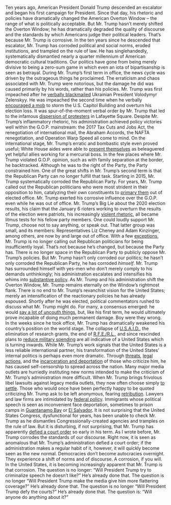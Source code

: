 Ten years ago, American President Donald Trump descended an escalator and began his first campaign for President. Since that day, his rhetoric and policies have dramatically changed the American Overton Window – the range of what is politically acceptable. But Mr. Trump hasn’t merely shifted the Overton Window; he has dramatically degraded the quality of discourse and the standards by which Americans judge their political leaders.
That’s because Mr. Trump is corrosive.
In the ten years since he descended that escalator, Mr. Trump has corroded political and social norms, eroded institutions, and trampled on the rule of law. He has singlehandedly, systematically dismantled nearly a quarter millennium of American democratic cultural traditions. Our politics have gone from being merely divisive to being a zero-sum game in which even an iota of bipartisanship is seen as betrayal.
During Mr. Trump’s first term in office, the news cycle was driven by the outrageous things he proclaimed. The erraticism and chaos associated with Mr. Trump were notorious, but the damage he did was caused primarily by his words, rather than his policies. Mr. Trump was first impeached after he [verbally blackmailed](https://www.bbc.com/news/world-us-canada-50886437) Ukrainian President Volodymyr Zelenskyy. He was impeached the second time when he verbally [encouraged a mob](https://en.wikipedia.org/wiki/January_6_United_States_Capitol_attack) to storm the U.S. Capitol Building and overturn his election loss. It was spur-of-the-moment verbal order by Mr. Trump that led to the infamous [dispersion of protesters](https://www.vox.com/2021/6/11/22527796/ig-report-trump-bible-lafayette-square-protest) in Lafayette Square.
Despite Mr. Trump’s inflammatory rhetoric, his administration achieved policy victories well within the G.O.P. mainstream: the 2017 Tax Cuts and Jobs Act, the renegotiation of international mail, the Abraham Accords, the NAFTA renegotiation, and Operation Warp Speed all come to mind. On the international stage, Mr. Trump’s erratic and bombastic style even proved useful; White House aides were able to [present themselves](https://www.nytimes.com/2019/10/15/opinion/trump-universal-postal-union.html) as beleaguered yet helpful allies working for a mercurial boss.
In the few places where Mr. Trump violated G.O.P. opinion, such as with family separation at the border, he backtracked. Although he was to the right of the Party, the Party constrained him. One of the great shifts in Mr. Trump’s second term is that the Republican Party can no longer fulfill that task.
Starting in 2015, Mr. Trump systematically corroded the Republican Party. For years, Mr. Trump called out the Republican politicians who were most strident in their opposition to him, catalyzing their own constituents to [primary them](https://www.nbcnews.com/politics/2022-election/rep-liz-cheney-loses-primary-wyoming-trump-backed-challenger-rcna43379) out of elected office.
Mr. Trump exerted his corrosive influence over the G.O.P. even while he was out of office. Mr. Trump’s Big Lie about the 2020 election results, his claim that the January 6 rioters working to overturn the results of the election were patriots, his increasingly [violent rhetoric](https://www.independent.co.uk/news/world/americas/us-politics/trump-liz-cheney-rifle-guns-tucker-carlson-b2639521.html), all became litmus tests for his fellow party members. One could loudly support Mr. Trump, choose not to say anything, or speak out. That latter group was small, and its members: Representatives Liz Cheney and Adam Kinzinger, among others, are now by and large out of office.
With a few [exceptions](https://thehill.com/homenews/administration/5187685-trump-threatens-massie-re-election/), Mr. Trump is no longer calling out Republican politicians for being insufficiently loyal. That’s not because he’s changed, but because the Party has. There is no longer space in the Republican Party to publicly oppose Mr. Trump’s policies.
But Mr. Trump hasn’t only corroded our politics; he hasn’t only corroded the Republican Party, he has corroded *himself*.
Mr. Trump has surrounded himself with yes-men who don’t merely comply to his demands unthinkingly; his administration escalates and intensifies his whims into [substantive policy](https://www.whitehouse.gov/presidential-actions/2025/01/protecting-the-meaning-and-value-of-american-citizenship/). As Mr. Trump and his administration shift the Overton Window, Mr. Trump remains eternally on the Window’s rightmost flank. There is no end to Mr. Trump’s revanchist vision for the United States; merely an intensification of the reactionary policies he has already espoused.
Shortly after he was elected, political commentators rushed to discuss what Mr. Trump might do. For many, a consensus emerged: he would [say a lot of uncouth things](https://www.msnbc.com/the-weekend/watch/-donald-trump-is-all-talk-harris-campaign-manager-points-out-the-contrasts-on-immigration-policy-220361285614), but, like his first term, he would ultimately prove incapable of doing much permanent damage.
Boy were they wrong.
In the weeks since he took office, Mr. Trump has dramatically weakened his country’s position on the world stage. The collapse of [U.S.A.I.D.](https://www.npr.org/sections/goats-and-soda/2025/02/26/nx-s1-5310673/usaid-trump-administration-global-health), the elimination of research grants, the end of [R.F.E./R.L.](https://novayagazeta.eu/articles/2025/03/16/end-of-era-as-trump-administration-guts-radio-free-europe-and-voa-en-news), and since rescinded plans to [reduce military spending](https://www.npr.org/2025/02/20/nx-s1-5303947/hegseth-trump-defense-spending-cuts) are all indicative of a United States which is turning inwards.
While Mr. Trump’s work signals that the United States is a less reliable international partner, his transformation of the United States’ internal politics is perhaps even more dramatic. Through [threats](https://www.yahoo.com/news/trump-calls-opponents-jailed-dark-212235567.html), [legal actions](https://www.usatoday.com/story/news/politics/2025/03/21/paul-weiss-law-firm-trump-executive-order/82589374007/), and the [incarceration and deportation](https://www.politico.com/news/2025/03/10/trump-undocumented-immigrants-crackdown-columbia-00222245) of those who criticize him, he has caused self-censorship to spread across the nation. Many major media outlets are hurriedly instituting new norms intended to make the criticism of Mr. Trump’s administration more difficult. When Mr. Trump brings frivolous libel lawsuits against legacy media outlets, they now often choose simply [to settle](https://www.npr.org/2025/02/06/nx-s1-5288181/why-cbs-stands-at-the-epicenter-of-trumps-assault-on-the-media). Those who would once have been perfectly happy to be quoted criticizing Mr. Trump ask to be left anonymous, fearing [retribution](https://www.nytimes.com/2025/03/06/us/politics/trump-democracy.html). Lawyers and law firms are intimidated by [federal policy](https://www.whitehouse.gov/presidential-actions/2025/03/preventing-abuses-of-the-legal-system-and-the-federal-court/). Immigrants whose political speech is seen as inconvenient face deportation, sometimes to prison camps in [Guantanamo Bay](https://www.pbs.org/newshour/politics/trump-wants-to-hold-up-to-30000-detained-migrants-at-guantanamo-bay-heres-what-to-know) or [El Salvador](https://www.usatoday.com/story/news/politics/2025/03/22/cecot-trump-el-salvador-prison-deportation-video/82596983007/).
It is not surprising that the United States Congress, dysfunctional for years, has been unable to check Mr. Trump as he dismantles Congressionally-created agencies and tramples on the rule of law. But it is disturbing, if not surprising, that Mr. Trump has apparently [defied a court order](https://apnews.com/article/trump-venezuela-el-salvador-immigration-dd4f61999f85c4dd8bcaba7d4fc7c9af) so early in his term. As I wrote before, Mr. Trump corrodes the standards of our discourse. Right now, it is seen as anomalous that Mr. Trump’s administration defied a court order; if the administration makes a regular habit of it, however, it will quickly become seen as the new normal.
Democracies don’t become autocracies overnight. They experience a shift of norms and of discourse. A corrosion, if you will. In the United States, it is becoming increasingly apparent that Mr. Trump is that corrosion.
The question is no longer: “Will President Trump try to criminalize speech he doesn’t like?” He’s already done that. The question is no longer “Will President Trump make the media give him more flattering coverage?” He’s already done that. The question is no longer “Will President Trump defy the courts?” He’s already done that. The question is: “Will anyone do anything about it?”